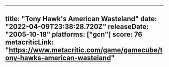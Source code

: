 
---
title: "Tony Hawk's American Wasteland"
date: "2022-04-09T23:38:28.720Z"
releaseDate: "2005-10-18"
platforms: ["gcn"]
score: 76
metacriticLink: "https://www.metacritic.com/game/gamecube/tony-hawks-american-wasteland"
---
